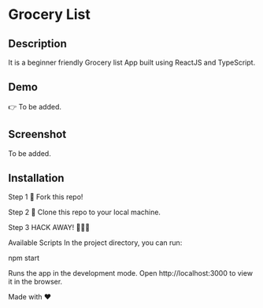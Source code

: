 # Grocery List

## Description
It is a beginner friendly Grocery list App built using ReactJS and TypeScript.

## Demo
👉 To be added.

## Screenshot
To be added.

## Installation
Step 1 🍴 Fork this repo!

Step 2 👯 Clone this repo to your local machine.

Step 3 HACK AWAY! 🔨🔨🔨

Available Scripts
In the project directory, you can run:

npm start

Runs the app in the development mode.
Open http://localhost:3000 to view it in the browser.

Made with ❤
